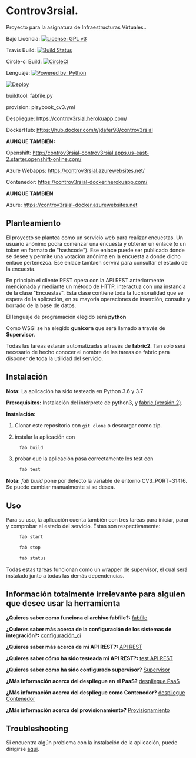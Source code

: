 # Controv3rsial.
Proyecto para la asignatura de Infraestructuras Virtuales..

Bajo Licencia: [![License: GPL v3](https://img.shields.io/badge/License-GPLv3-blue.svg)](https://www.gnu.org/licenses/gpl-3.0)

Travis Build: [![Build Status](https://travis-ci.org/jdafer98/Controv3rsial.svg?branch=master)](https://travis-ci.org/jdafer98/Controv3rsial)

Circle-ci Build: [![CircleCI](https://circleci.com/gh/jdafer98/Controv3rsial.svg?style=svg)](https://circleci.com/gh/jdafer98/Controv3rsial)

Lenguaje: [![Powered by: Python](https://img.shields.io/badge/powered%20by-python-yellow)](https://www.python.org/)

[![Deploy](https://www.herokucdn.com/deploy/button.svg)](https://heroku.com/deploy)

buildtool: fabfile.py

provision: playbook_cv3.yml

Despliegue: https://controv3rsial.herokuapp.com/

DockerHub: https://hub.docker.com/r/jdafer98/controv3rsial


**AUNQUE TAMBIÉN:** 


Openshift: http://controv3rsial-controv3rsial.apps.us-east-2.starter.openshift-online.com/

Azure Webapps: https://controv3rsial.azurewebsites.net/

Contenedor: https://controv3rsial-docker.herokuapp.com/

**AUNQUE TAMBIÉN**


Azure: https://controv3rsial-docker.azurewebsites.net


## Planteamiento

El proyecto se plantea como un servicio web para realizar encuestas. Un usuario anónimo podrá comenzar una encuesta y obtener un enlace (o un token en formato de "hashcode"). Ese enlace puede ser publicado donde se desee y permite una votación anónima en la encuesta a donde dicho enlace pertenezca. Ese enlace tambíen servirá para consultar el estado de la encuesta.

En principio el cliente REST opera con la API REST anteriormente mencionada y mediante un método de HTTP, interactua con una instancia de la clase "Encuestas". Esta clase contiene toda la fucnionalidad que se espera de la aplicación, en su mayoria operaciones de inserción, consulta y borrado de la base de datos.

El lenguaje de programación elegido será **python**

Como WSGI se ha elegido **gunicorn** que será llamado a través de **Supervisor**.

Todas las tareas estarán automatizadas a través de **fabric2**. Tan solo será necesario de hecho conocer el nombre de las tareas de fabric para disponer de toda la utilidad del servicio.

## Instalación

**Nota:** La aplicación ha sido testeada en Python 3.6 y 3.7

**Prerequisitos:** Instalación del intérprete de python3, y [fabric (versión 2)](http://www.fabfile.org/).

**Instalación:**
 1. Clonar este repositorio con ```git clone``` o descargar como zip.

 2. instalar la aplicación con 

```bash
     fab build
```
 3. probar que la aplicación pasa correctamente los test con

```bash
     fab test
```

**Nota:** _fab build_ pone por defecto la variable de entorno CV3_PORT=31416. Se puede cambiar manualmente si se desea.
## Uso

Para su uso, la aplicación cuenta también con tres tareas para iniciar, parar y comprobar el estado del servicio. Estas son respectivamente:

```bash
     fab start
```

```bash
     fab stop
```

```bash
     fab status
```
Todas estas tareas funcionan como un wrapper de supervisor, el cual será instalado junto a todas las demás dependencias.

## Información totalmente irrelevante para alguien que desee usar la herramienta

**¿Quieres saber como funciona el archivo fabfile?:** [fabfile](https://github.com/jdafer98/Controv3rsial/blob/master/.doc/fabfile_doc.md)

**¿Quieres saber más acerca de la configuración de los sistemas de integración?:** [configuración_ci](https://github.com/jdafer98/Controv3rsial/blob/master/.doc/configuracion_ci.md)

**¿Quieres saber más acerca de mi API REST?:** [API REST](https://github.com/jdafer98/Controv3rsial/blob/master/.doc/api_rest_doc.md)

**¿Quieres saber cómo ha sido testeada mi API REST?:** [test API REST](https://github.com/jdafer98/Controv3rsial/blob/master/.doc/test_api_rest_doc.md)

**¿Quieres saber como ha sido configurado supervisor?** [Supervisor](https://github.com/jdafer98/Controv3rsial/blob/master/.doc/supervisor.md)

**¿Más información acerca del despliegue en el PaaS?** [despliegue PaaS](https://github.com/jdafer98/Controv3rsial/blob/master/.doc/despliegue.md)

**¿Más información acerca del despliegue como Contenedor?** [despliegue Contenedor](https://github.com/jdafer98/Controv3rsial/blob/master/.doc/desplieguedocker.md)

**¿Más información acerca del provisionamiento?** [Provisionamiento](https://github.com/jdafer98/Controv3rsial/blob/master/.doc/provisionamiento.md)

## Troubleshooting

Si encuentra algún problema con la instalación de la aplicación, puede dirigirse [aquí](https://github.com/jdafer98/Controv3rsial/blob/master/.doc/troubleshooting.md).

